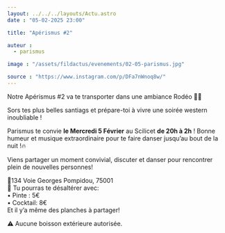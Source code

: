 ```yaml
---
layout: ../../../layouts/Actu.astro
date : "05-02-2025 23:00"

title: "Apérismus #2"

auteur :
  - parismus

image : "/assets/fildactus/evenements/02-05-parismus.jpg"

source : "https://www.instagram.com/p/DFa7nWnoq8w/"
---
```


Notre Apérismus #2 va te transporter dans une ambiance Rodéo 🐎✨

Sors tes plus belles santiags et prépare-toi à vivre une soirée western inoubliable !

Parismus te convie __le Mercredi 5 Février__ au Scilicet __de 20h à 2h__ ! Bonne humeur et musique extraordinaire pour te faire danser jusqu’au bout de la nuit !🔥

Viens partager un moment convivial, discuter et danser pour rencontrer plein de nouvelles personnes!

📍134 Voie Georges Pompidou, 75001  
🍹 Tu pourras te désaltérer avec:  
• Pinte : 5€  
• Cocktail: 8€  
Et il y’a même des planches à partager!

⚠️ Aucune boisson extérieure autorisée.